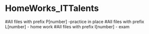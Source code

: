 # HomeWorks_ITTalents
#All files with prefix P[number] -practice in place
#All files with prefix L[number] - home work
#All files with prefix I[number] - exam
